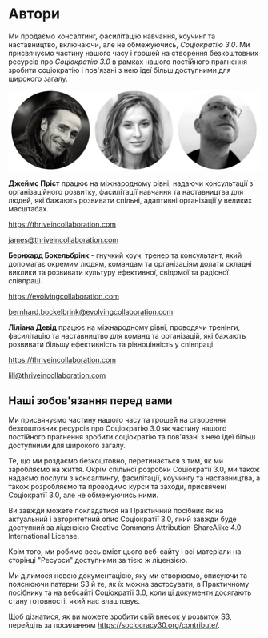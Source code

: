 # Автори

Ми продаємо консалтинг, фасилітацію навчання, коучинг та наставництво, включаючи, але не обмежуючись, *Соціократію 3.0*. Ми присвячуємо частину нашого часу і грошей на створення безкоштовних ресурсів про *Соціократію 3.0* в рамках нашого постійного прагнення зробити соціократію і пов'язані з нею ідеї більш доступними для широкого загалу.

![Джеймс Пріст, Ліліана Девід, Бернхард Бокельбрінк](img/james-liliana-bernhard.png)

**Джеймс Пріст** працює на міжнародному рівні, надаючи консультації з організаційного розвитку, фасилітації навчання та наставництва для людей, які бажають розвивати спільні, адаптивні організації у великих масштабах.

<https://thriveincollaboration.com>

<james@thriveincollaboration.com>

**Бернхард Бокельбрінк** - гнучкий коуч, тренер та консультант, який допомагає окремим людям, командам та організаціям долати складні виклики та розвивати культуру ефективної, свідомої та радісної співпраці.

<https://evolvingcollaboration.com>

<bernhard.bockelbrink@evolvingcollaboration.com>

**Ліліана Девід** працює на міжнародному рівні, проводячи тренінги, фасилітацію та наставництво для команд та організацій, які бажають розвивати більшу ефективність та рівноцінність у співпраці.

<https://thriveincollaboration.com>

<lili@thriveincollaboration.com>

## Наші зобов'язання перед вами

Ми присвячуємо частину нашого часу та грошей на створення безкоштовних ресурсів про Соціократію 3.0 як частину нашого постійного прагнення зробити соціократію та пов'язані з нею ідеї більш доступними для широкого загалу.

Те, що ми роздаємо безкоштовно, перетинається з тим, як ми заробляємо на життя. Окрім спільної розробки Соціократії 3.0, ми також надаємо послуги з консалтингу, фасилітації, коучингу та наставництва, а також розробляємо та проводимо курси та заходи, присвячені Соціократії 3.0, але не обмежуючись ними.

Ви завжди можете покладатися на Практичний посібник як на актуальний і авторитетний опис Соціократії 3.0, який завжди буде доступний за ліцензією Creative Commons Attribution-ShareAlike 4.0 International License.

Крім того, ми робимо весь вміст цього веб-сайту і всі матеріали на сторінці "Ресурси" доступними за тією ж ліцензією.

Ми ділимося новою документацією, яку ми створюємо, описуючи та пояснюючи патерни S3 й те, як їх можна застосувати, в Практичному посібнику та на вебсайті Соціократії 3.0, коли ці документи досягають стану готовності, який нас влаштовує.

Щоб дізнатися, як ви можете зробити свій внесок у розвиток S3, перейдіть за посиланням <https://sociocracy30.org/contribute/>.